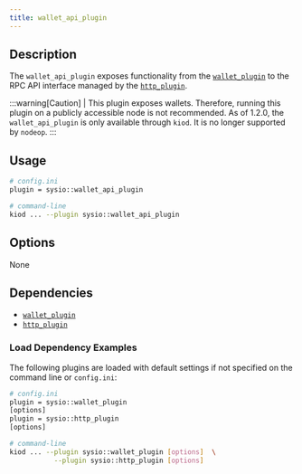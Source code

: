 ```yaml
---
title: wallet_api_plugin
---
```


## Description

The `wallet_api_plugin` exposes functionality from the [`wallet_plugin`](wallet-plugin.md) to the RPC API interface managed by the [`http_plugin`](../../nodeop/plugins/http-plugin.md).

:::warning[Caution]
| This plugin exposes wallets. Therefore, running this plugin on a publicly accessible node is not recommended. As of 1.2.0, the `wallet_api_plugin` is only available through `kiod`. It is no longer supported by `nodeop`.
:::

## Usage

```sh
# config.ini
plugin = sysio::wallet_api_plugin

# command-line
kiod ... --plugin sysio::wallet_api_plugin
```

## Options

None

## Dependencies

* [`wallet_plugin`](wallet-plugin.md)
* [`http_plugin`](../../nodeop/plugins/http-plugin.md)

### Load Dependency Examples

The following plugins are loaded with default settings if not specified on the command line or `config.ini`:

```sh
# config.ini
plugin = sysio::wallet_plugin
[options]
plugin = sysio::http_plugin
[options]

# command-line
kiod ... --plugin sysio::wallet_plugin [options]  \
           --plugin sysio::http_plugin [options]
```
